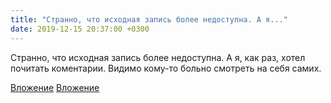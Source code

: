 ```yaml
---
title: "Странно, что исходная запись более недоступна. А я..."
date: 2019-12-15 20:37:00 +0300
---
```


Странно, что исходная запись более недоступна. А я, как раз, хотел почитать коментарии. Видимо кому-то больно смотреть на себя самих.


[Вложение](https://vk.com/photo41076938_457246159)
[Вложение](https://vk.com/photo41076938_457246160)
